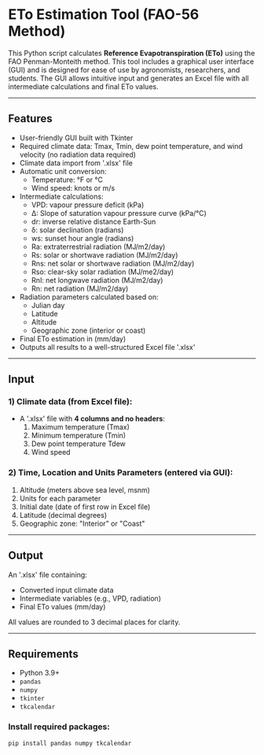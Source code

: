 # ETo Estimation Tool (FAO-56 Method)

This Python script calculates **Reference Evapotranspiration (ETo)** using the FAO Penman-Monteith method. This tool includes a graphical user interface (GUI) and is designed for ease of use by agronomists, researchers, and students. The GUI allows intuitive input and generates an Excel file with all intermediate calculations and final ETo values.

---

## Features

- User-friendly GUI built with Tkinter
- Required climate data: Tmax, Tmin, dew point temperature, and wind velocity (no radiation data required)
- Climate data import from '.xlsx' file
- Automatic unit conversion:
  - Temperature: °F or °C
  - Wind speed: knots or m/s
- Intermediate calculations:
  - VPD: vapour pressure deficit (kPa)
  - Δ: Slope of saturation vapour pressure curve (kPa/°C)
  - dr: inverse relative distance Earth-Sun
  - δ: solar declination (radians)
  - ws: sunset hour angle (radians)
  - Ra: extraterrestrial radiation (MJ/m2/day)
  - Rs: solar or shortwave radiation (MJ/m2/day)
  - Rns: net solar or shortwave radiation (MJ/m2/day)
  - Rso: clear-sky solar radiation (MJ/me2/day)
  - Rnl: net longwave radiation (MJ/m2/day)
  - Rn: net radiation (MJ/m2/day)
- Radiation parameters calculated based on:
  - Julian day
  - Latitude
  - Altitude
  - Geographic zone (interior or coast)
- Final ETo estimation in (mm/day)
- Outputs all results to a well-structured Excel file '.xlsx'

---

## Input 

### 1) Climate data (from Excel file):

- A '.xlsx' file with **4 columns and no headers**:
  1. Maximum temperature (Tmax)
  2. Minimum temperature (Tmin)
  3. Dew point temperature Tdew
  4. Wind speed
     
### 2) Time, Location and Units Parameters (entered via GUI):

  1. Altitude (meters above sea level, msnm)
  2. Units for each parameter
  3. Initial date (date of first row in Excel file)
  4. Latitude (decimal degrees)
  5. Geographic zone: "Interior" or "Coast"

---

## Output

An '.xlsx' file containing:
- Converted input climate data
- Intermediate variables (e.g., VPD, radiation)
- Final ETo values (mm/day)

All values are rounded to 3 decimal places for clarity.

---

## Requirements

- Python 3.9+
- `pandas`
- `numpy`
- `tkinter`
- `tkcalendar`

### Install required packages:

```bash
pip install pandas numpy tkcalendar
